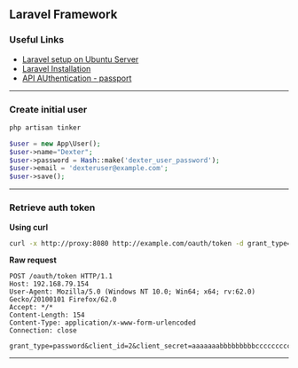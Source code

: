 ## Laravel Framework

### Useful Links

* [Laravel setup on Ubuntu Server](https://github.com/SwiftOnLinux/SmokingLinuxEveryDay/blob/master/software/laravel-ubuntu-server-setup.md)
* [Laravel Installation](https://laravel.com/docs/5.7#installation)
* [API AUthentication - passport](https://laravel.com/docs/5.7/passport#installation)

---

### Create initial user

```bash
php artisan tinker
```

```php
$user = new App\User();
$user->name="Dexter";
$user->password = Hash::make('dexter_user_password');
$user->email = 'dexteruser@example.com';
$user->save();
```

---

### Retrieve auth token

**Using curl**

```bash
curl -x http://proxy:8080 http://example.com/oauth/token -d grant_type=password -d client_id=2 -d client_secret=aaaaaaabbbbbbbbbcccccccccdddddddeeeeeeee -d username='dexteruser@example.com' -d password='dexter_user_password' -d scope=*
```

**Raw request**

```
POST /oauth/token HTTP/1.1
Host: 192.168.79.154
User-Agent: Mozilla/5.0 (Windows NT 10.0; Win64; x64; rv:62.0) Gecko/20100101 Firefox/62.0
Accept: */*
Content-Length: 154
Content-Type: application/x-www-form-urlencoded
Connection: close

grant_type=password&client_id=2&client_secret=aaaaaaabbbbbbbbbcccccccccdddddddeeeeeeee&username=dexteruser@example.com&password=dexter_user_password&scope=*
```

---
